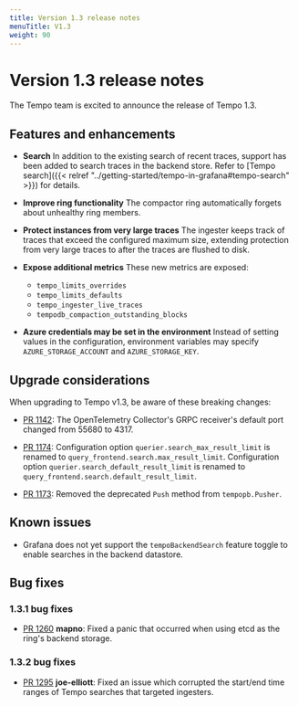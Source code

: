 ```yaml
---
title: Version 1.3 release notes
menuTitle: V1.3
weight: 90
---
```


# Version 1.3 release notes

The Tempo team is excited to announce the release of Tempo 1.3.

## Features and enhancements

- **Search** In addition to the existing search of recent traces,
support has been added to search traces in the backend store.
Refer to [Tempo search]({{< relref "../getting-started/tempo-in-grafana#tempo-search" >}})
for details.

- **Improve ring functionality** The compactor ring automatically forgets about unhealthy ring members.

- **Protect instances from very large traces** The ingester keeps track of
traces that exceed the configured maximum size,
extending protection from very large traces to after the traces are flushed
to disk.

- **Expose additional metrics** These new metrics  are exposed:
    - `tempo_limits_overrides`
    - `tempo_limits_defaults`
    - `tempo_ingester_live_traces`
    - `tempodb_compaction_outstanding_blocks`

- **Azure credentials may be set in the environment** Instead of setting values
in the configuration,
environment variables may specify `AZURE_STORAGE_ACCOUNT` and `AZURE_STORAGE_KEY`.

## Upgrade considerations

When upgrading to Tempo v1.3, be aware of these breaking changes:

- [PR 1142](https://github.com/grafana/tempo/pull/1142): The OpenTelemetry Collector's GRPC receiver's default port changed from 55680 to 4317.

- [PR 1174](https://github.com/grafana/tempo/pull/1174): Configuration option
`querier.search_max_result_limit` is renamed to `query_frontend.search.max_result_limit`.
Configuration option `querier.search_default_result_limit` is renamed to `query_frontend.search.default_result_limit`.

- [PR 1173](https://github.com/grafana/tempo/pull/1173): Removed the
deprecated `Push` method from `tempopb.Pusher`.

## Known issues

- Grafana does not yet support the `tempoBackendSearch` feature toggle
to enable searches in the backend datastore.

## Bug fixes

### 1.3.1 bug fixes

- [PR 1260](https://github.com/grafana/tempo/pull/1260) **mapno**: Fixed a panic that occurred when using etcd as the ring's backend storage.

### 1.3.2 bug fixes

- [PR 1295](https://github.com/grafana/tempo/pull/1295) **joe-elliott**: Fixed an issue which corrupted the start/end time ranges of Tempo searches that targeted ingesters.
